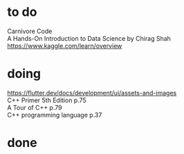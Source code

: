 # to do
Carnivore Code  
A Hands-On Introduction to Data Science by Chirag Shah  
https://www.kaggle.com/learn/overview  
# doing
https://flutter.dev/docs/development/ui/assets-and-images    
C++ Primer 5th Edition p.75  
A Tour of C++ p.79  
C++ programming language p.37  
# done

